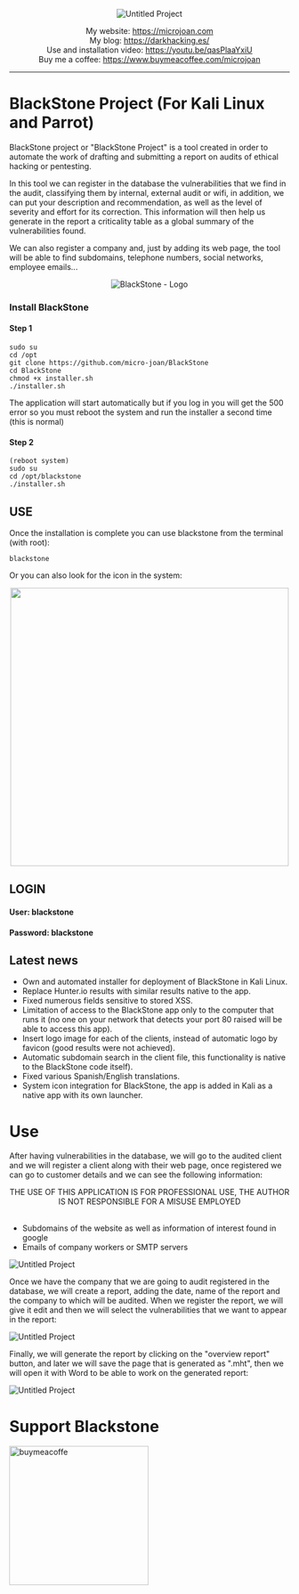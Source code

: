 
<div align="center"> 

![Untitled Project](https://user-images.githubusercontent.com/55983491/182498046-639e515c-8de0-4804-959b-b53145e79109.gif)

My website: https://microjoan.com <br>
My blog: https://darkhacking.es/ <br>
Use and installation video: https://youtu.be/qasPlaaYxiU <br>
Buy me a coffee: https://www.buymeacoffee.com/microjoan

</div>
<hr>

# BlackStone Project (For Kali Linux and Parrot)

BlackStone project or "BlackStone Project" is a tool created in order to automate the work of drafting and submitting a report on audits of
ethical hacking or pentesting.

In this tool we can register in the database the vulnerabilities that we find in the audit, classifying them by internal, external audit
or wifi, in addition, we can put your description and recommendation, as well as the level of severity and effort for its correction. This information will then help us generate
in the report a criticality table as a global summary of the vulnerabilities found.

We can also register a company and, just by adding its web page, the tool will be able to find subdomains, telephone numbers, social networks,
employee emails...

<div align="center"> 


![BlackStone - Logo](https://user-images.githubusercontent.com/55983491/182504746-26c636f4-fe4f-410d-9898-e51f4ae35e6d.png)


</div>

### Install BlackStone

#### Step 1

```
sudo su
cd /opt
git clone https://github.com/micro-joan/BlackStone
cd BlackStone
chmod +x installer.sh
./installer.sh
```
The application will start automatically but if you log in you will get the 500 error so you must reboot the system and run the installer a second time (this is normal)

#### Step 2

```
(reboot system)
sudo su
cd /opt/blackstone
./installer.sh
```

## USE

Once the installation is complete you can use blackstone from the terminal (with root):
```
blackstone
```

Or you can also look for the icon in the system:

<div align="center" width="200" height="150"> 
  
  <!--![launcher](https://github.com/micro-joan/BlackStone/assets/55983491/87611bbf-f87d-4c41-8bc1-1c1f3a28080a)-->
  
  <img src="https://github.com/micro-joan/BlackStone/assets/55983491/87611bbf-f87d-4c41-8bc1-1c1f3a28080a" width="500">
  
</div>

## LOGIN
<h4>User: blackstone</h4>
<h4>Password: blackstone</h4>

## Latest news

<ul>
  <li>Own and automated installer for deployment of BlackStone in Kali Linux.</li>
  <li>Replace Hunter.io results with similar results native to the app.</li>
  <li>Fixed numerous fields sensitive to stored XSS.</li>
  <li>Limitation of access to the BlackStone app only to the computer that runs it (no one on your network that detects your port 80 raised will be able to access this app).</li>
  <li>Insert logo image for each of the clients, instead of automatic logo by favicon (good results were not achieved).</li>
  <li>Automatic subdomain search in the client file, this functionality is native to the BlackStone code itself).</li>
  <li>Fixed various Spanish/English translations.</li>
  <li>System icon integration for BlackStone, the app is added in Kali as a native app with its own launcher.</li>
</ul>

# Use

After having vulnerabilities in the database, we will go to the audited client and we will register a client along with their web page, once registered we can go
to customer details and we can see the following information:


<div align="center">
  THE USE OF THIS APPLICATION IS FOR PROFESSIONAL USE, THE AUTHOR IS NOT RESPONSIBLE FOR A MISUSE EMPLOYED
</div>
<br>
<ul>
<li>Subdomains of the website as well as information of interest found in google</li>
<li>Emails of company workers or SMTP servers</li>
</ul>

![Untitled Project](https://user-images.githubusercontent.com/55983491/182502564-02929088-2584-4cd9-9d1a-52ce6cb69f17.gif)

Once we have the company that we are going to audit registered in the database, we will create a report, adding the date, name of the report and the company to which
will be audited. When we register the report, we will give it edit and then we will select the vulnerabilities that we want to appear
in the report:

![Untitled Project](https://user-images.githubusercontent.com/55983491/182503343-c1990024-83f2-4c4b-b524-08719d775cac.gif)

Finally, we will generate the report by clicking on the "overview report" button, and later we will save the page that is generated as ".mht", then we will open it with Word to be able to work on the generated report:

![Untitled Project](https://user-images.githubusercontent.com/55983491/182504065-2a55fac4-b961-4cd8-8d38-1f02c98123fb.gif)

<h1>Support Blackstone</h1>
<p dir="auto"><a href="https://www.buymeacoffee.com/microjoan" rel="nofollow"><img width="250" alt="buymeacoffe" src="https://camo.githubusercontent.com/30c3222ed37f33ca6deeaa84826cb60918cf70adf20c1881e514a663f616411c/68747470733a2f2f63646e2e6275796d6561636f666665652e636f6d2f627574746f6e732f76322f64656661756c742d626c75652e706e67" data-canonical-src="https://cdn.buymeacoffee.com/buttons/v2/default-blue.png" style="max-width: 100%;"></a></p>

